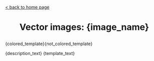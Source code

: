 [&lt; back to home page](../../../../ "Home page")

<h1><p align="center">Vector images: {image_name}</p></h1>

{colored_template}{not_colored_template}

{description_text}
{template_text}